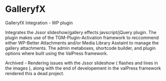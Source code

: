 # GalleryfX
GalleryfX Integration - WP plugin

Integrates the Jssor slideshow/gallery effects javscript/jQuery plugin. The plugin makes use of the TGM-Plugin-Activation framework to reccommend either WP-Better Attachments and/or Media Library Asstaint to manage the gallery attachments.  The admin metaboxes, shortcode builder, and plugin options where built using the ValPress framework. 

Archived -  Rendering issues with the Jssor slideshow ( flashes and lines in the images ), along with the end of developement in the valPress framework rendered this a dead project.
